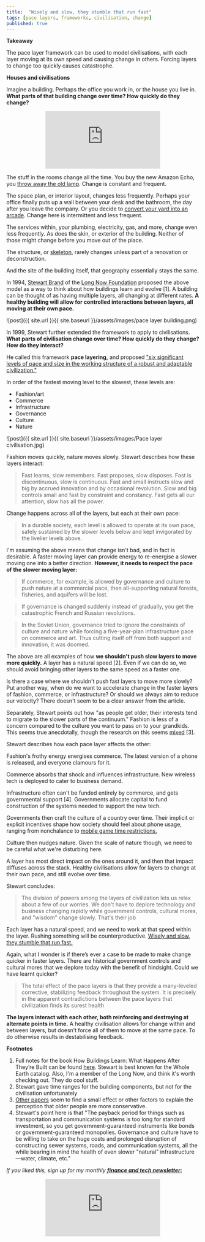 ```yaml
---
title:  "Wisely and slow, they stumble that run fast"  
tags: [pace layers, frameworks, civilisation, change]
published: true
---
```


<style>
      .iframe-container {
        overflow: hidden;        
        padding-top: 50%; <!-- Calculated from the aspect ration of the content (in case of 16:9 it is 9/16= 0.5625) -->
        position: relative;
      }
      .iframe-container iframe { 
         border: 0;
         height: 100%; <!-- Finally, width and height are set to 100% so the iframe takes up 100% of the containers space. -->
         left: 0;
         position: absolute;
         top: 0;
         width: 100%;
         display: block;
         margin: 0 auto; <!-- center image -->
      }
      <!-- 4x3 Aspect Ratio -->
      .iframe-container-4x3 {
        padding-top: 75%;
      }
</style> 

**Takeaway**

The pace layer framework can be used to model civilisations, with each layer moving at its own speed and causing change in others. Forcing layers to change too quickly causes catastrophe.  

**Houses and civilisations**

Imagine a building. Perhaps the office you work in, or the house you live in. **What parts of that building change over time? How quickly do they change?**

<div class="iframe-container-4x3">
  <p align="center"><iframe src="https://avoidboringpeople.substack.com/embed" frameborder="0" scrolling="no"> </iframe></p>
</div>

The stuff in the rooms change all the time. You buy the new Amazon Echo, you [throw away the old lamp](https://www.youtube.com/watch?v=dBqhIVyfsRg "lamp"). Change is constant and frequent.

The space plan, or interior layout, changes less frequently. Perhaps your office finally puts up a wall between your desk and the bathroom, the day after you leave the company. Or you decide to [convert your yard into an arcade](https://www.reddit.com/r/mancave/comments/e58v6r/mancave_arcade_in_the_backyard/ "arcade"). Change here is intermittent and less frequent.

The services within, your plumbing, electricity, gas, and more, change even less frequently. As does the skin, or exterior of the building. Neither of those might change before you move out of the place.

The structure, or [skeleton](https://www.designingbuildings.co.uk/wiki/Skeleton_frame "skeleton"), rarely changes unless part of a renovation or deconstruction.

And the site of the building itself, that geography essentially stays the same.

In 1994, [Stewart Brand](https://en.wikipedia.org/wiki/Stewart_Brand "Stewart") of the [Long Now Foundation](http://longnow.org/ "Long Now") proposed the above model as a way to think about how buildings learn and evolve \[1\]. A building can be thought of as having multiple layers, all changing at different rates. **A healthy building will allow for controlled interactions between layers, all moving at their own pace.** 

![post]({{ site.url }}{{ site.baseurl }}/assets/images/pace layer building.png)

In 1999, Stewart further extended the framework to apply to civilisations. **What parts of civilisation change over time? How quickly do they change? How do they interact?**

He called this framework **pace layering,** and proposed ["six significant levels of pace and size in the working structure of a robust and adaptable civilization."](https://jods.mitpress.mit.edu/pub/issue3-brand "pace")

In order of the fastest moving level to the slowest, these levels are:

  - Fashion/art 
  - Commerce
  - Infrastructure
  - Governance
  - Culture
  - Nature

![post]({{ site.url }}{{ site.baseurl }}/assets/images/Pace layer civilisation.jpg)

Fashion moves quickly, nature moves slowly. Stewart describes how these layers interact:

> Fast learns, slow remembers. Fast proposes, slow disposes. Fast is discontinuous, slow is continuous. Fast and small instructs slow and big by accrued innovation and by occasional revolution. Slow and big controls small and fast by constraint and constancy. Fast gets all our attention, slow has all the power.

Change happens across all of the layers, but each at their own pace: 

> In a durable society, each level is allowed to operate at its own pace, safely sustained by the slower levels below and kept invigorated by the livelier levels above.

I'm assuming the above means that change isn't bad, and in fact is desirable. A faster moving layer can provide energy to re-energise a slower moving one into a better direction. **However, it needs to respect the pace of the slower moving layer:**

> If commerce, for example, is allowed by governance and culture to push nature at a commercial pace, then all-supporting natural forests, fisheries, and aquifers will be lost.

> If governance is changed suddenly instead of gradually, you get the catastrophic French and Russian revolutions.  

> In the Soviet Union, governance tried to ignore the constraints of culture and nature while forcing a five-year-plan infrastructure pace on commerce and art. Thus cutting itself off from both support and innovation, it was doomed.

The above are all examples of how **we shouldn't push slow layers to move more quickly.** A layer has a natural speed \[2\]. Even if we can do so, we should avoid bringing other layers to the same speed as a faster one. 

Is there a case where we shouldn't push fast layers to move more slowly? Put another way, when do we want to accelerate change in the faster layers of fashion, commerce, or infrastructure? Or should we always aim to reduce our velocity? There doesn't seem to be a clear answer from the article.

Separately, Stewart points out how "as people get older, their interests tend to migrate to the slower parts of the continuum." Fashion is less of a concern compared to the culture you want to pass on to your grandkids. This seems true anecdotally, though the research on this seems [mixed](https://www.journals.uchicago.edu/doi/abs/10.1086/706889?mobileUi=0&journalCode=jop "research") \[3\].

Stewart describes how each pace layer affects the other:

Fashion's frothy energy energises commerce. The latest version of a phone is released, and everyone clamours for it.

Commerce absorbs that shock and influences infrastructure. New wireless tech is deployed to cater to business demand.

Infrastructure often can't be funded entirely by commerce, and gets governmental support \[4\]. Governments allocate capital to fund construction of the systems needed to support the new tech.

Governments then craft the culture of a country over time. Their implicit or explicit incentives shape how society should feel about phone usage, ranging from nonchalance to [mobile game time restrictions.](https://www.scmp.com/news/china/society/article/3036444/chinas-minors-face-new-limits-mobile-games-war-gaming-addiction "china")

Culture then nudges nature. Given the scale of nature though, we need to be careful what we're disturbing here.

A layer has most direct impact on the ones around it, and then that impact diffuses across the stack. Healthy civilisations allow for layers to change at their own pace, and still evolve over time.

Stewart concludes: 

> The division of powers among the layers of civilization lets us relax about a few of our worries. We don't have to deplore technology and business changing rapidly while government controls, cultural mores, and "wisdom" change slowly. That's their job

Each layer has a natural speed, and we need to work at that speed within the layer. Rushing something will be counterproductive. [Wisely and slow, they stumble that run fast.](https://www.bbc.co.uk/bitesize/guides/zw7nk7h/revision/8 "Romeo")

Again, what I wonder is if there’s ever a case to be made to make change quicker in faster layers. There are historical government controls and cultural mores that we deplore today with the benefit of hindsight. Could we have learnt quicker? 

> The total effect of the pace layers is that they provide a many-leveled corrective, stabilizing feedback throughout the system. It is precisely in the apparent contradictions between the pace layers that civilization finds its surest health

**The layers interact with each other, both reinforcing and destroying at alternate points in time.** A healthy civilisation allows for change within and between layers, but doesn’t force all of them to move at the same pace. To do otherwise results in destabilising feedback.

**Footnotes**

1. Full notes for the book How Buildings Learn: What Happens After They’re Built can be found [here](https://www.gyford.com/phil/writing/2004/10/24/how-buildings-le/ "notes"). Stewart is best known for the Whole Earth catalog. Also, I'm a member of the Long Now, and think it's worth checking out. They do cool stuff.
2. Stewart gave time ranges for the building components, but not for the civilisation unfortunately
3. [Other ](https://academic.oup.com/gerontologist/article-abstract/21/6/580/819080?redirectedFrom=PDF "1") [papers](https://www.jstor.org/stable/1041104?seq=1 "2") seem to find a small effect or other factors to explain the perception that older people are more conservative.
4. Stewart's point here is that "The payback period for things such as transportation and communication systems is too long for standard investment, so you get government-guaranteed instruments like bonds or government-guaranteed monopolies. Governance and culture have to be willing to take on the huge costs and prolonged disruption of constructing sewer systems, roads, and communication systems, all the while bearing in mind the health of even slower "natural" infrastructure—water, climate, etc."

*If you liked this, sign up for my monthly* ***[finance and tech newsletter:](https://avoidboringpeople.substack.com/ "ABP")***

<div class="iframe-container-4x3">
  <p align="center"><iframe src="https://avoidboringpeople.substack.com/embed" frameborder="0" scrolling="no"> </iframe></p>
</div>
